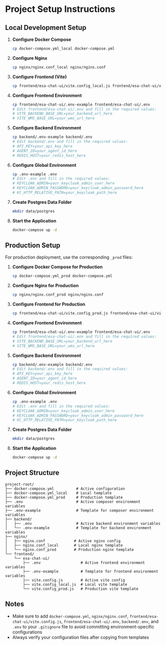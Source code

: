 # Project Setup Instructions

## Local Development Setup

1. **Configure Docker Compose**
   ```bash
   cp docker-compose.yml_local docker-compose.yml
   ```

2. **Configure Nginx**
   ```bash
   cp nginx/nginx.conf_local nginx/nginx.conf
   ```

3. **Configure Frontend (Vite)**
   ```bash
   cp frontend/esa-chat-ui/vite.config_local.js frontend/esa-chat-ui/vite.config.js
   ```

4. **Configure Frontend Environment**
   ```bash
   cp frontend/esa-chat-ui/.env-example frontend/esa-chat-ui/.env
   # Edit frontend/esa-chat-ui/.env and fill in the required values:
   # VITE_BACKEND_BASE_URL=your_backend_url_here
   # VITE_WMS_BASE_URL=your_wms_url_here
   ```

5. **Configure Backend Environment**
   ```bash
   cp backend/.env-example backend/.env
   # Edit backend/.env and fill in the required values:
   # API_KEY=your_api_key_here
   # AGENT_ID=your_agent_id_here
   # REDIS_HOST=your_redis_host_here
   ```

6. **Configure Global Environment**
   ```bash
   cp .env-example .env
   # Edit .env and fill in the required values:
   # KEYCLOAK_ADMIN=your_keycloak_admin_user_here
   # KEYCLOAK_ADMIN_PASSWORD=your_keycloak_admin_password_here
   # KC_HTTP_RELATIVE_PATH=your_keycloak_path_here
   ```

7. **Create Postgres Data Folder**
   ```bash
   mkdir data/postgres
   ```

8. **Start the Application**
   ```bash
   docker-compose up -d
   ```

## Production Setup

For production deployment, use the corresponding `_prod` files:

1. **Configure Docker Compose for Production**
   ```bash
   cp docker-compose.yml_prod docker-compose.yml
   ```

2. **Configure Nginx for Production**
   ```bash
   cp nginx/nginx.conf_prod nginx/nginx.conf
   ```

3. **Configure Frontend for Production**
   ```bash
   cp frontend/esa-chat-ui/vite.config_prod.js frontend/esa-chat-ui/vite.config.js
   ```

4. **Configure Frontend Environment**
   ```bash
   cp frontend/esa-chat-ui/.env-example frontend/esa-chat-ui/.env
   # Edit frontend/esa-chat-ui/.env and fill in the required values:
   # VITE_BACKEND_BASE_URL=your_backend_url_here
   # VITE_WMS_BASE_URL=your_wms_url_here
   ```

5. **Configure Backend Environment**
   ```bash
   cp backend/.env-example backend/.env
   # Edit backend/.env and fill in the required values:
   # API_KEY=your_api_key_here
   # AGENT_ID=your_agent_id_here
   # REDIS_HOST=your_redis_host_here
   ```

6. **Configure Global Environment**
   ```bash
   cp .env-example .env
   # Edit .env and fill in the required values:
   # KEYCLOAK_ADMIN=your_keycloak_admin_user_here
   # KEYCLOAK_ADMIN_PASSWORD=your_keycloak_admin_password_here
   # KC_HTTP_RELATIVE_PATH=your_keycloak_path_here
   ```

7. **Create Postgres Data Folder**
   ```bash
   mkdir data/postgres
   ```

8. **Start the Application**
   ```bash
   docker-compose up -d
   ```

## Project Structure
```
project-root/
├── docker-compose.yml          # Active configuration
├── docker-compose.yml_local    # Local template
├── docker-compose.yml_prod     # Production template
├── .env                        # Active composer environment variables
├── .env-example                # Template for composer environment variables
├── backend/
│   ├── .env                    # Active backend environment variables
│   └── .env-example            # Template for backend environment variables
├── nginx/
│   ├── nginx.conf             # Active nginx config
│   ├── nginx.conf_local       # Local nginx template
│   └── nginx.conf_prod        # Production nginx template
└── frontend/
    └── esa-chat-ui/
        ├── .env                  # Active frontend environment variables
        ├── .env-example          # Template for frontend environment variables
        ├── vite.config.js        # Active vite config
        ├── vite.config_local.js  # Local vite template
        └── vite.config_prod.js   # Production vite template
```

## Notes

- Make sure to add `docker-compose.yml`, `nginx/nginx.conf`, `frontend/esa-chat-ui/vite.config.js`, `frontend/esa-chat-ui/.env`, `backend/.env`, and `.env` to your `.gitignore` file to avoid committing environment-specific configurations
- Always verify your configuration files after copying from templates
